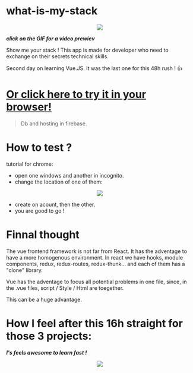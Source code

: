 # what-is-my-stack

<p align="center">
<a href="https://res.cloudinary.com/duydvdaxd/video/upload/v1584300452/Vue-Sprint/what_is_my_stack_1_xpxz5m.mp4"><img src="https://res.cloudinary.com/duydvdaxd/image/upload/v1584301547/Vue-Sprint/what_is_my_stack_1_eqvrmw.gif"></a>
</p>

***click on the GIF for a video prewiev***

Show me your stack !
This app is made for developer who need to exchange on their secrets technical skills.

Second day on learning Vue.JS.
It was the last one for this 48h rush ! 👍

# <a class='text-center' href="https://what-is-my-stack.firebaseapp.com/login">Or click here to try it in your browser!</a>
> Db and hosting in firebase.

# How to test ?
tutorial for chrome:
- open one windows and another in incognito. 
- change the location of one of them:

<p align="center">
  <img src="https://res.cloudinary.com/duydvdaxd/image/upload/v1584302341/Vue-Sprint/changelocation_zwoii4.gif">
</p>

- create on acount, then the other.
- you are good to go !

# Finnal thought
The vue frontend framework is not far from React. It has the adventage to have a more homogenous environment. In react we have hooks, module components, redux, redux-routes, redux-thunk... and each of them has a "clone" library.

Vue has the adventage to focus all potential problems in one file, since, in the .vue files, script / Style / Html are toegether.

This can be a huge advantage.

# How I feel after this 16h straight for those 3 projects:
***I's feels awesome to learn fast !***
<p align="center">
<img src="https://media2.giphy.com/media/QDnqKvag6AqdO/source.gif">
</p>
